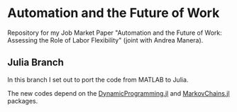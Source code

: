 # Automation and the Future of Work
Repository for my Job Market Paper "Automation and the Future of Work: Assessing the Role of Labor Flexibility" (joint with Andrea Manera).

## Julia Branch
In this branch I set out to port the code from MATLAB to Julia.

The new codes depend on the [DynamicProgramming.jl](https://github.com/mfornino/DynamicProgramming.jl) and [MarkovChains.jl](https://github.com/mfornino/MarkovChains.jl) packages.

